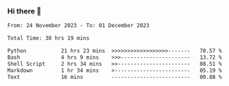 ### Hi there 👋

<!--
**ututono/ututono** is a ✨ _special_ ✨ repository because its `README.md` (this file) appears on your GitHub profile.

Here are some ideas to get you started:

- 🔭 I’m currently working on ...
- 🌱 I’m currently learning ...
- 👯 I’m looking to collaborate on ...
- 🤔 I’m looking for help with ...
- 💬 Ask me about ...
- 📫 How to reach me: ...
- 😄 Pronouns: ...
- ⚡ Fun fact: ...
-->



<!--START_SECTION:waka-->

```txt
From: 24 November 2023 - To: 01 December 2023

Total Time: 30 hrs 19 mins

Python           21 hrs 23 mins  >>>>>>>>>>>>>>>>>>-------   70.57 %
Bash             4 hrs 9 mins    >>>----------------------   13.72 %
Shell Script     2 hrs 34 mins   >>-----------------------   08.51 %
Markdown         1 hr 34 mins    >------------------------   05.19 %
Text             16 mins         -------------------------   00.88 %
```

<!--END_SECTION:waka-->
